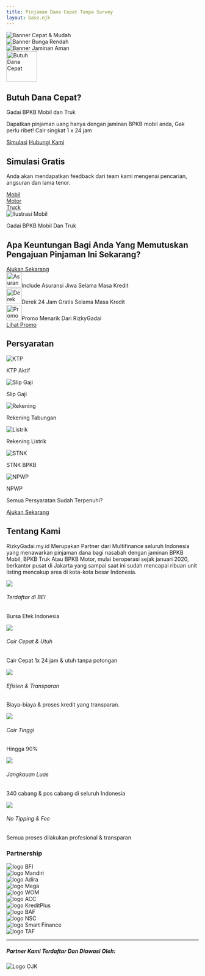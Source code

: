 ```yaml
---
title: Pinjaman Dana Cepat Tanpa Survey
layout: base.njk
---
```

<div id="heroCarousel" class="carousel slide" data-bs-ride="carousel">
  <div class="carousel-inner">
    <div class="carousel-item active">
      <img src="/assets/img/banner1.png" class="d-block w-100" alt="Banner Cepat & Mudah">
    </div>
    <div class="carousel-item">
      <img src="/assets/img/banner2.png" class="d-block w-100" alt="Banner Bunga Rendah">
    </div>
    <div class="carousel-item">
      <img src="/assets/img/banner3.png" class="d-block w-100" alt="Banner Jaminan Aman">
    </div>
  </div>
</div>

<div class="container text-center py-5">
    <img src="/assets/img/ic_luas.png" alt="Butuh Dana Cepat" class="mb-3" style="height: 80px;">
    <h2 class="fw-bolder">Butuh Dana Cepat?</h2>
    <p class="text-muted">Gadai BPKB Mobil dan Truk</p>
    <p class="lead mx-auto" style="max-width: 500px;">Dapatkan pinjaman uang hanya dengan jaminan BPKB mobil anda, Gak perlu ribet! Cair singkat 1 x 24 jam</p>
    <div>
        <a href="/simulasi/" class="btn btn-outline-primary rounded-pill m-2 px-4">Simulasi</a>
        <a href="https://wa.me/6285894448143" class="btn btn-success rounded-pill m-2 px-4">Hubungi Kami</a>
    </div>
</div>

<div class="section-bg-light py-5">
    <div class="container">
        <div class="row align-items-center">
            <div class="col-lg-7">
                <h2 class="fw-bolder">Simulasi Gratis</h2>
                <p class="text-muted">Anda akan mendapatkan feedback dari team kami mengenai pencarian, angsuran dan lama tenor.</p>
                <div class="mt-4">
                    <a href="/simulasi/" class="btn btn-icon-text"><div class="icon-circle-small"><i class="bi bi-car-front-fill"></i></div> Mobil</a>
                    <a href="/simulasi/" class="btn btn-icon-text"><div class="icon-circle-small"><i class="bi bi-bicycle"></i></div> Motor</a>
                    <a href="/simulasi/" class="btn btn-icon-text"><div class="icon-circle-small"><i class="bi bi-truck"></i></div> Truck</a>
                </div>
            </div>
            <div class="col-lg-5 text-center d-none d-lg-block">
                <img src="/assets/img/belakang mobil.png" class="img-fluid" alt="Ilustrasi Mobil">
            </div>
        </div>
    </div>
</div>

<div class="section-cta-alt text-white py-5">
    <div class="container">
        <div class="row align-items-center">
            <div class="col-lg-6">
                <p>Gadai BPKB Mobil Dan Truk</p>
                <h2 class="fw-bolder display-5">Apa Keuntungan Bagi Anda Yang Memutuskan Pengajuan Pinjaman Ini Sekarang?</h2>
                <a href="/simulasi/" class="btn btn-outline-light rounded-pill mt-3 px-4">Ajukan Sekarang</a>
            </div>
            <div class="col-lg-6 mt-4 mt-lg-0">
                <div class="card bg-light text-dark p-3 mb-3"><div class="d-flex align-items-center"><img src="/assets/img/ic_asuransi.png" alt="Asuransi" class="me-3" style="height: 40px;"><span>Include Asuransi Jiwa Selama Masa Kredit</span></div></div>
                <div class="card bg-light text-dark p-3 mb-3"><div class="d-flex align-items-center"><img src="/assets/img/ic_derek.png" alt="Derek" class="me-3" style="height: 40px;"><span>Derek 24 Jam Gratis Selama Masa Kredit</span></div></div>
                <div class="card bg-light text-dark p-3"><div class="d-flex align-items-center justify-content-between"><div class="d-flex align-items-center"><img src="/assets/img/ic_promo.png" alt="Promo" class="me-3" style="height: 40px;"><span>Promo Menarik Dari RizkyGadai</span></div><a href="/promosi/" class="btn btn-primary btn-sm">Lihat Promo</a></div></div>
            </div>
        </div>
    </div>
</div>

<div class="section-persyaratan text-white text-center py-5">
    <div class="container">
        <h2 class="fw-bolder mb-5">Persyaratan</h2>
        <div class="row g-4 justify-content-center">
            <div class="col-md-6 col-lg-5">
                <div class="card-persyaratan mb-4"><img src="/assets/img/ic_ktp.png" alt="KTP"><p>KTP Aktif</p></div>
                <div class="card-persyaratan mb-4"><img src="/assets/img/ic_slipgaji.png" alt="Slip Gaji"><p>Slip Gaji</p></div>
                <div class="card-persyaratan"><img src="/assets/img/ic_tabungan.png" alt="Rekening"><p>Rekening Tabungan</p></div>
            </div>
            <div class="col-md-6 col-lg-5">
                <div class="card-persyaratan mb-4"><img src="/assets/img/ic_listrik.png" alt="Listrik"><p>Rekening Listrik</p></div>
                <div class="card-persyaratan mb-4"><img src="/assets/img/ic_stnk.png" alt="STNK"><p>STNK BPKB</p></div>
                <div class="card-persyaratan"><img src="/assets/img/ic_npwp.png" alt="NPWP"><p>NPWP</p></div>
            </div>
        </div>
        <p class="mt-5">Semua Persyaratan Sudah Terpenuhi?</p>
        <a href="/simulasi/" class="btn btn-outline-light rounded-pill px-4">Ajukan Sekarang</a>
    </div>
</div>

<div class="container py-5">
    <div class="text-center mb-5">
        <h2 class="fw-bolder">Tentang Kami</h2>
        <p class="lead text-muted mx-auto" style="max-width: 700px;">RizkyGadai.my.id Merupakan Partner dari Multifinance seluruh Indonesia yang menawarkan pinjaman dana bagi nasabah dengan jaminan BPKB Mobil, BPKB Truk Atau BPKB Motor, mulai beroperasi sejak januari 2020, berkantor pusat di Jakarta yang sampai saat ini sudah mencapai ribuan unit listing mencakup area di kota-kota besar Indonesia.</p>
    </div>
    <div class="row g-4">
        <div class="col-md-6 col-lg-4 d-flex"><div class="icon-box-feature me-3"><img src="/assets/img/ic_bei.png"></div><div><h6 class="fw-bold">Terdaftar di BEI</h6><p class="text-muted small">Bursa Efek Indonesia</p></div></div>
        <div class="col-md-6 col-lg-4 d-flex"><div class="icon-box-feature me-3"><img src="/assets/img/ic_cair.png"></div><div><h6 class="fw-bold">Cair Cepat & Utuh</h6><p class="text-muted small">Cair Cepat 1x 24 jam & utuh tanpa potongan</p></div></div>
        <div class="col-md-6 col-lg-4 d-flex"><div class="icon-box-feature me-3"><img src="/assets/img/ic_efisien.png"></div><div><h6 class="fw-bold">Efisien & Transparan</h6><p class="text-muted small">Biaya-biaya & proses kredit yang transparan.</p></div></div>
        <div class="col-md-6 col-lg-4 d-flex"><div class="icon-box-feature me-3"><img src="/assets/img/ic_90deg.png"></div><div><h6 class="fw-bold">Cair Tinggi</h6><p class="text-muted small">Hingga 90%</p></div></div>
        <div class="col-md-6 col-lg-4 d-flex"><div class="icon-box-feature me-3"><img src="/assets/img/ic_luas.png"></div><div><h6 class="fw-bold">Jangkauan Luas</h6><p class="text-muted small">340 cabang & pos cabang di seluruh Indonesia</p></div></div>
        <div class="col-md-6 col-lg-4 d-flex"><div class="icon-box-feature me-3"><img src="/assets/img/ic_notipping.png"></div><div><h6 class="fw-bold">No Tipping & Fee</h6><p class="text-muted small">Semua proses dilakukan profesional & transparan</p></div></div>
    </div>
</div>

<div class="section-bg-light py-5 text-center">
    <div class="container">
        <h3 class="fw-bolder mb-5">Partnership</h3>
        <div class="row align-items-center justify-content-center g-5">
            <div class="col-6 col-sm-4 col-md-2"><img src="/assets/img/logos/bfi.png" class="img-fluid partnership-logo" alt="logo BFI"></div>
            <div class="col-6 col-sm-4 col-md-2"><img src="/assets/img/logos/mandiri.png" class="img-fluid partnership-logo" alt="logo Mandiri"></div>
            <div class="col-6 col-sm-4 col-md-2"><img src="/assets/img/logos/adira.png" class="img-fluid partnership-logo" alt="logo Adira"></div>
            <div class="col-6 col-sm-4 col-md-2"><img src="/assets/img/logos/mega.png" class="img-fluid partnership-logo" alt="logo Mega"></div>
            <div class="col-6 col-sm-4 col-md-2"><img src="/assets/img/logos/wom.png" class="img-fluid partnership-logo" alt="logo WOM"></div>
            <div class="col-6 col-sm-4 col-md-2"><img src="/assets/img/logos/acc.png" class="img-fluid partnership-logo" alt="logo ACC"></div>
            <div class="col-6 col-sm-4 col-md-2"><img src="/assets/img/logos/kreditplus.png" class="img-fluid partnership-logo" alt="logo KreditPlus"></div>
            <div class="col-6 col-sm-4 col-md-2"><img src="/assets/img/logos/baf.png" class="img-fluid partnership-logo" alt="logo BAF"></div>
            <div class="col-6 col-sm-4 col-md-2"><img src="/assets/img/logos/nsc.png" class="img-fluid partnership-logo" alt="logo NSC"></div>
            <div class="col-6 col-sm-4 col-md-2"><img src="/assets/img/logos/smart finance.png" class="img-fluid partnership-logo" alt="logo Smart Finance"></div>
            <div class="col-6 col-sm-4 col-md-2"><img src="/assets/img/logos/taf.png" class="img-fluid partnership-logo" alt="logo TAF"></div>
        </div>
        <hr class="my-5">
        <h5 class="fw-bold">Partner Kami Terdaftar Dan Diawasi Oleh:</h5>
        <img src="/assets/img/logos/ojk.png" alt="Logo OJK" style="max-height: 80px;" class="mt-3">
    </div>
</div>